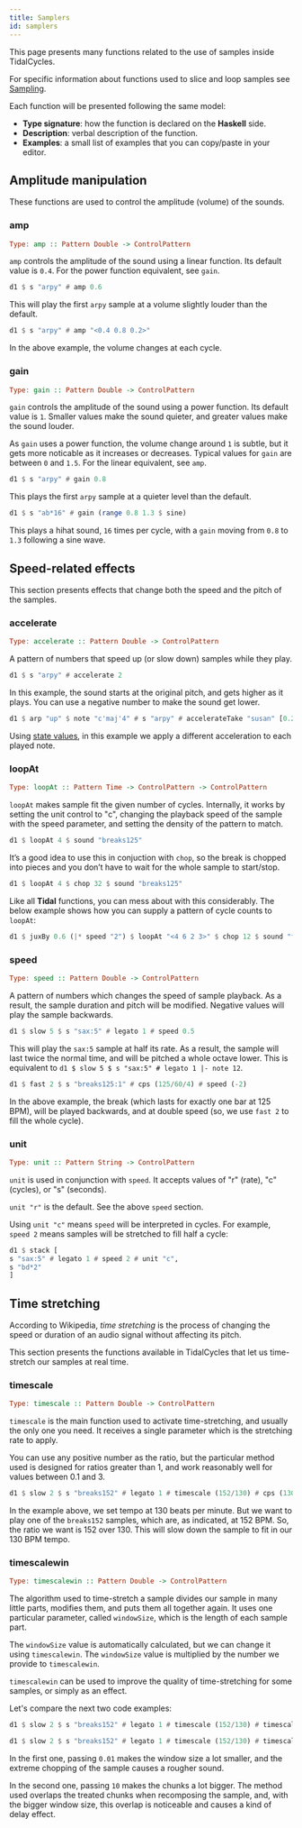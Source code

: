 ```yaml
---
title: Samplers
id: samplers
---
```


This page presents many functions related to the use of samples inside TidalCycles.

For specific information about functions used to slice and loop samples see [Sampling](https://tidalcycles.org/docs/reference/sampling).

Each function will be presented following the same model:
* **Type signature**: how the function is declared on the **Haskell** side.
* **Description**: verbal description of the function.
* **Examples**: a small list of examples that you can copy/paste in your editor.

## Amplitude manipulation

These functions are used to control the amplitude (volume) of the sounds.

### amp

```haskell
Type: amp :: Pattern Double -> ControlPattern
```

`amp` controls the amplitude of the sound using a linear function. Its default value is `0.4`. For the power function equivalent, see `gain`.

```haskell
d1 $ s "arpy" # amp 0.6
```

This will play the first `arpy` sample at a volume slightly louder than the default.

```haskell
d1 $ s "arpy" # amp "<0.4 0.8 0.2>"
```

In the above example, the volume changes at each cycle.

### gain

```haskell
Type: gain :: Pattern Double -> ControlPattern
```

`gain` controls the amplitude of the sound using a power function. Its default value is `1`. Smaller values make the sound quieter, and greater values make the sound louder.

As `gain` uses a power function, the volume change around `1` is subtle, but it gets more noticable as it increases or decreases. Typical values for `gain` are between `0` and `1.5`. For the linear equivalent, see `amp`.

```haskell
d1 $ s "arpy" # gain 0.8
```

This plays the first `arpy` sample at a quieter level than the default.

```haskell
d1 $ s "ab*16" # gain (range 0.8 1.3 $ sine)
```

This plays a hihat sound, `16` times per cycle, with a `gain` moving from `0.8` to `1.3` following a sine wave.

## Speed-related effects

This section presents effects that change both the speed and the pitch of the samples.

### accelerate

```haskell
Type: accelerate :: Pattern Double -> ControlPattern
```

A pattern of numbers that speed up (or slow down) samples while they play.

```haskell
d1 $ s "arpy" # accelerate 2
```

In this example, the sound starts at the original pitch, and gets higher as it plays. You can use a negative number to make the sound get lower.

```haskell
d1 $ arp "up" $ note "c'maj'4" # s "arpy" # accelerateTake "susan" [0.2,1,-1]
```

Using [state values](https://tidalcycles.org/docs/reference/state_values/#introduction-to-state-values), in this example we apply a different acceleration to each played note.

### loopAt
    
```haskell
Type: loopAt :: Pattern Time -> ControlPattern -> ControlPattern
```

`loopAt` makes sample fit the given number of cycles. Internally, it works by setting the unit control to "c", changing the playback speed of the sample with the speed parameter, and setting the density of the pattern to match.

```haskell
d1 $ loopAt 4 $ sound "breaks125"
```

It’s a good idea to use this in conjuction with `chop`, so the break is chopped into pieces and you don’t have to wait for the whole sample to start/stop.

```haskell
d1 $ loopAt 4 $ chop 32 $ sound "breaks125"
```

Like all **Tidal** functions, you can mess about with this considerably. The below example shows how you can supply a pattern of cycle counts to `loopAt`:
```haskell
d1 $ juxBy 0.6 (|* speed "2") $ loopAt "<4 6 2 3>" $ chop 12 $ sound "fm:14"
```

### speed

```haskell
Type: speed :: Pattern Double -> ControlPattern
```

A pattern of numbers which changes the speed of sample playback. As a result, the sample duration and pitch will be modified. Negative values will play the sample backwards.

```haskell
d1 $ slow 5 $ s "sax:5" # legato 1 # speed 0.5
```

This will play the `sax:5` sample at half its rate. As a result, the sample will last twice the normal time, and will be pitched a whole octave lower. This is equivalent to `d1 $ slow 5 $ s "sax:5" # legato 1 |- note 12`.

```haskell
d1 $ fast 2 $ s "breaks125:1" # cps (125/60/4) # speed (-2)
```

In the above example, the break (which lasts for exactly one bar at 125 BPM), will be played backwards, and at double speed (so, we use `fast 2` to fill the whole cycle).


### unit

```haskell
Type: unit :: Pattern String -> ControlPattern
```

`unit` is used in conjunction with `speed`. It accepts values of "r" (rate), "c" (cycles), or "s" (seconds).

`unit "r"` is the default. See the above `speed` section.

Using `unit "c"` means `speed` will be interpreted in cycles. For example, `speed 2` means samples will be stretched to fill half a cycle:

```haskell
d1 $ stack [
s "sax:5" # legato 1 # speed 2 # unit "c",
s "bd*2"
]
```

## Time stretching

According to Wikipedia, *time stretching* is the process of changing the speed or duration of an audio signal without affecting its pitch.

This section presents the functions available in TidalCycles that let us time-stretch our samples at real time.

### timescale

```haskell
Type: timescale :: Pattern Double -> ControlPattern
```

`timescale` is the main function used to activate time-stretching, and usually the only one you need. It receives a single parameter which is the stretching rate to apply.

You can use any positive number as the ratio, but the particular method used is designed for ratios greater than 1, and work reasonably well for values between 0.1 and 3.

```haskell
d1 $ slow 2 $ s "breaks152" # legato 1 # timescale (152/130) # cps (130/60/4)
```

In the example above, we set tempo at 130 beats per minute. But we want to play one of the `breaks152` samples, which are, as indicated, at 152 BPM. So, the ratio we want is 152 over 130. This will slow down the sample to fit in our 130 BPM tempo.

### timescalewin

```haskell
Type: timescalewin :: Pattern Double -> ControlPattern
```

The algorithm used to time-stretch a sample divides our sample in many little parts, modifies them, and puts them all together again. It uses one particular parameter, called `windowSize`, which is the length of each sample part.

The `windowSize` value is automatically calculated, but we can change it using `timescalewin`. The `windowSize` value is multiplied by the number we provide to `timescalewin`.

`timescalewin` can be used to improve the quality of time-stretching for some samples, or simply as an effect.

Let's compare the next two code examples:

```haskell
d1 $ slow 2 $ s "breaks152" # legato 1 # timescale (152/130) # timescalewin 0.01 # cps (130/60/4)
```

```haskell
d1 $ slow 2 $ s "breaks152" # legato 1 # timescale (152/130) # timescalewin 10 # cps (130/60/4)
```

In the first one, passing `0.01` makes the window size a lot smaller, and the extreme chopping of the sample causes a rougher sound.

In the second one, passing `10` makes the chunks a lot bigger. The method used overlaps the treated chunks when recomposing the sample, and, with the bigger window size, this overlap is noticeable and causes a kind of delay effect.
